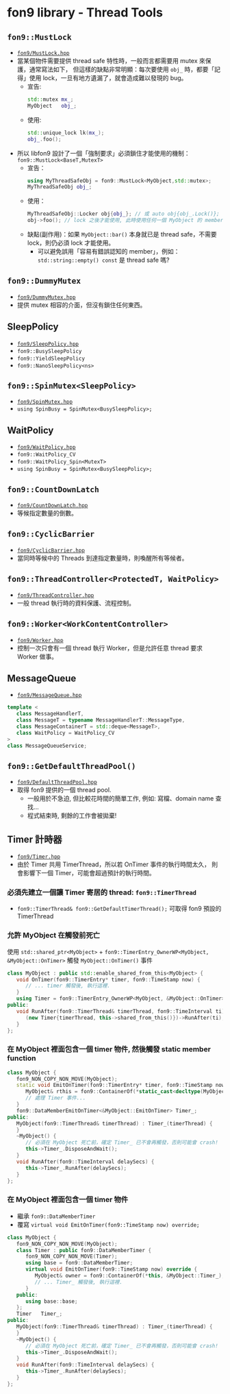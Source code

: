 ﻿# fon9 library - Thread Tools

## `fon9::MustLock`
* [`fon9/MustLock.hpp`](../fon9/MustLock.hpp)
* 當某個物件需要提供 thread safe 特性時，一般而言都需要用 mutex 來保護，通常寫法如下，
  但這樣的缺點非常明顯：每次要使用 `obj_` 時，都要「記得」使用 lock，一旦有地方遺漏了，就會造成難以發現的 bug。
  * 宣告:
    ```c++
    std::mutex mx_;
    MyObject   obj_;
    ```
  * 使用:
    ```c++
    std::unique_lock lk(mx_);
    obj_.foo();
    ```
* 所以 libfon9 設計了一個「強制要求」必須鎖住才能使用的機制：  
  `fon9::MustLock<BaseT,MutexT>`
  * 宣告：
    ```c++
    using MyThreadSafeObj = fon9::MustLock<MyObject,std::mutex>;
    MyThreadSafeObj obj_;
    ```
  * 使用：
    ```c++
    MyThreadSafeObj::Locker obj{obj_}; // 或 auto obj{obj_.Lock()};
    obj->foo(); // lock 之後才能使用, 此時使用任何一個 MyObject 的 member 都是 thread safe.
    ```
  * 缺點(副作用)：如果 `MyObject::bar()` 本身就已是 thread safe，不需要 lock，則仍必須 lock 才能使用。
    * 可以避免誤用「容易有錯誤認知的 member」，例如： `std::string::empty() const` 是 thread safe 嗎?
  
## `fon9::DummyMutex`
* [`fon9/DummyMutex.hpp`](../fon9/DummyMutex.hpp)
* 提供 mutex 相容的介面，但沒有鎖住任何東西。

## SleepPolicy
* [`fon9/SleepPolicy.hpp`](../fon9/SleepPolicy.hpp)
* `fon9::BusySleepPolicy`
* `fon9::YieldSleepPolicy`
* `fon9::NanoSleepPolicy<ns>`

## `fon9::SpinMutex<SleepPolicy>`
* [`fon9/SpinMutex.hpp`](../fon9/SpinMutex.hpp)
* `using SpinBusy = SpinMutex<BusySleepPolicy>;`

## WaitPolicy
* [`fon9/WaitPolicy.hpp`](../fon9/WaitPolicy.hpp)
* `fon9::WaitPolicy_CV`
* `fon9::WaitPolicy_Spin<MutexT>`
* `using SpinBusy = SpinMutex<BusySleepPolicy>;`

## `fon9::CountDownLatch`
* [`fon9/CountDownLatch.hpp`](../fon9/CountDownLatch.hpp)
* 等候指定數量的倒數。

## `fon9::CyclicBarrier`
* [`fon9/CyclicBarrier.hpp`](../fon9/CyclicBarrier.hpp)
* 當同時等候中的 Threads 到達指定數量時，則喚醒所有等候者。

## `fon9::ThreadController<ProtectedT, WaitPolicy>`
* [`fon9/ThreadController.hpp`](../fon9/ThreadController.hpp)
* 一般 thread 執行時的資料保護、流程控制。

## `fon9::Worker<WorkContentController>`
* [`fon9/Worker.hpp`](../fon9/Worker.hpp)
* 控制一次只會有一個 thread 執行 Worker，但是允許任意 thread 要求 Worker 做事。

## MessageQueue
* [`fon9/MessageQueue.hpp`](../fon9/MessageQueue.hpp)
```c++
template <
   class MessageHandlerT,
   class MessageT = typename MessageHandlerT::MessageType,
   class MessageContainerT = std::deque<MessageT>,
   class WaitPolicy = WaitPolicy_CV
>
class MessageQueueService;
```

## `fon9::GetDefaultThreadPool()`
* [`fon9/DefaultThreadPool.hpp`](../fon9/DefaultThreadPool.hpp)
* 取得 fon9 提供的一個 thread pool.
  * 一般用於不急迫, 但比較花時間的簡單工作, 例如: 寫檔、domain name 查找...
  * 程式結束時, 剩餘的工作會被拋棄!

## Timer 計時器
* [`fon9/Timer.hpp`](../fon9/Timer.hpp)
* 由於 Timer 共用 TimerThread，所以若 OnTimer 事件的執行時間太久，
  則會影響下一個 Timer，可能會超過預計的執行時間。
### 必須先建立一個讓 Timer 寄居的 thread: `fon9::TimerThread`
* `fon9::TimerThread& fon9::GetDefaultTimerThread();` 可取得 fon9 預設的 TimerThread
### 允許 MyObject 在觸發前死亡
使用 `std::shared_ptr<MyObject>` + `fon9::TimerEntry_OwnerWP<MyObject, &MyObject::OnTimer>`
觸發 `MyObject::OnTimer()` 事件
```c++
class MyObject : public std::enable_shared_from_this<MyObject> {
   void OnTimer(fon9::TimerEntry* timer, fon9::TimeStamp now) {
      // ... timer 觸發後, 執行這裡.
   }
   using Timer = fon9::TimerEntry_OwnerWP<MyObject, &MyObject::OnTimer>;
public:
   void RunAfter(fon9::TimerThread& timerThread, fon9::TimeInterval ti) {
      (new Timer{timerThread, this->shared_from_this()})->RunAfter(ti);
   }
};
```
### 在 MyObject 裡面包含一個 timer 物件, 然後觸發 static member function
```c++
class MyObject {
   fon9_NON_COPY_NON_MOVE(MyObject);
   static void EmitOnTimer(fon9::TimerEntry* timer, fon9::TimeStamp now) {
      MyObject& rthis = fon9::ContainerOf(*static_cast<decltype(MyObject::Timer_)*>(timer), &MyObject::Timer_);
      // 處理 Timer 事件...
   }
   fon9::DataMemberEmitOnTimer<&MyObject::EmitOnTimer> Timer_;
public:
   MyObject(fon9::TimerThread& timerThread) : Timer_(timerThread) {
   }
   ~MyObject() {
      // 必須在 MyObject 死亡前，確定 Timer_ 已不會再觸發，否則可能會 crash!
      this->Timer_.DisposeAndWait();
   }
   void RunAfter(fon9::TimeInterval delaySecs) {
      this->Timer_.RunAfter(delaySecs);
   }
};
```
### 在 MyObject 裡面包含一個 timer 物件
* 繼承 `fon9::DataMemberTimer`
* 覆寫 `virtual void EmitOnTimer(fon9::TimeStamp now) override;`
```c++
class MyObject {
   fon9_NON_COPY_NON_MOVE(MyObject);
   class Timer : public fon9::DataMemberTimer {
      fon9_NON_COPY_NON_MOVE(Timer);
      using base = fon9::DataMemberTimer;
      virtual void EmitOnTimer(fon9::TimeStamp now) override {
         MyObject& owner = fon9::ContainerOf(*this, &MyObject::Timer_);
         // ... Timer_ 觸發後, 執行這裡.
      }
   public:
      using base::base;
   };
   Timer   Timer_;
public:
   MyObject(fon9::TimerThread& timerThread) : Timer_(timerThread) {
   }
   ~MyObject() {
      // 必須在 MyObject 死亡前，確定 Timer_ 已不會再觸發，否則可能會 crash!
      this->Timer_.DisposeAndWait();
   }
   void RunAfter(fon9::TimeInterval delaySecs) {
      this->Timer_.RunAfter(delaySecs);
   }
};
```
